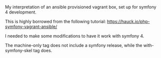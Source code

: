 My interpretation of an ansible provisioned vagrant box, set up for symfony 4 development.

This is highly borrowed from the following tutorial: https://hauck.io/php-symfony-vagrant-ansible/

I needed to make some modifications to have it work with symfony 4.

The machine-only tag does not include a symfony release, while the with-symfony-skel tag does.